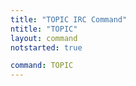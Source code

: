 ```yaml
---
title: "TOPIC IRC Command"
ntitle: "TOPIC"
layout: command
notstarted: true

command: TOPIC
---
```

